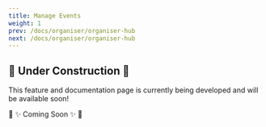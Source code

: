 ```yaml
---
title: Manage Events
weight: 1
prev: /docs/organiser/organiser-hub
next: /docs/organiser/organiser-hub
---
```


## 🚧 Under Construction 🚧

This feature and documentation page is currently being developed and will be available soon!

📝 ✨ Coming Soon ✨ 📝